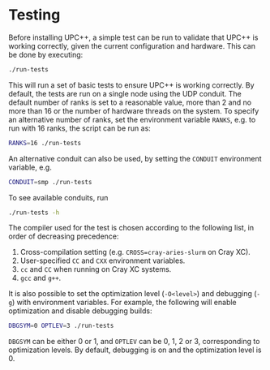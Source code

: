 # Testing

Before installing UPC++, a simple test can be run to validate that UPC++ is working correctly, given
the current configuration and hardware. This can be done by executing:

```bash
./run-tests
```

This will run a set of basic tests to ensure UPC++ is working correctly. By default, the tests are
run on a single node using the UDP conduit. The default number of ranks is set to a reasonable
value, more than 2 and no more than 16 or the number of hardware threads on the system. To specify
an alternative number of ranks, set the environment variable `RANKS`, e.g. to run with 16 ranks, the
script can be run as:

```bash
RANKS=16 ./run-tests
```

An alternative conduit can also be used, by setting the `CONDUIT` environment variable, e.g.

```bash
CONDUIT=smp ./run-tests
```

To see available conduits, run 

```bash
./run-tests -h
```

The compiler used for the test is chosen according to the following list, in order of decreasing
precedence:

1. Cross-compilation setting (e.g. `CROSS=cray-aries-slurm` on Cray XC).
2. User-specified `CC` and `CXX` environment variables.
3. `cc` and `CC` when running on Cray XC systems.
4. `gcc` and `g++`. 

It is also possible to set the optimization level (`-O<level>`) and debugging (`-g`) with environment
variables. For example, the following will enable optimization and disable debugging builds:

```bash
DBGSYM=0 OPTLEV=3 ./run-tests
```

`DBGSYM` can be either 0 or 1, and `OPTLEV` can be 0, 1, 2 or 3, corresponding to optimization
levels. By default, debugging is on and the optimization level is 0.

